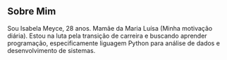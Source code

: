## Sobre Mim

Sou Isabela Meyce, 28 anos. Mamãe da Maria Luísa (Minha motivação diária).
Estou na luta pela transição de carreira e buscando aprender programação, especificamente liguagem Python para análise de dados e desenvolvimento de sistemas.